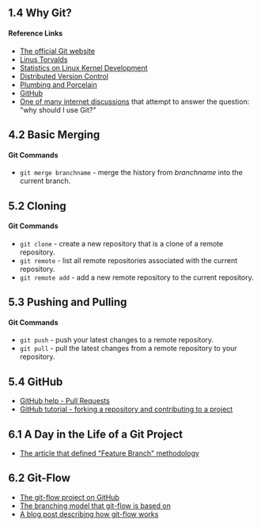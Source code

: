 ## 1.4 Why Git?
#### Reference Links
* [The official Git website](https://git-scm.com/)
* [Linus Torvalds](https://en.wikipedia.org/wiki/Linus_Torvalds)
* [Statistics on Linux Kernel Development](https://royal.pingdom.com/2012/04/16/linux-kernel-development-numbers/)
* [Distributed Version Control](https://en.wikipedia.org/wiki/Distributed_version_control)
* [Plumbing and Porcelain](https://git-scm.com/book/en/v2/Git-Internals-Plumbing-and-Porcelain)
* [GitHub](https://github.com/)
* [One of many internet discussions](https://stackoverflow.com/questions/740053/why-should-i-use-git-instead-of-svn) that attempt to answer the question: "why should I use Git?"

## 4.2 Basic Merging
#### Git Commands
* `git merge branchname` - merge the history from *branchname* into the current branch.

## 5.2 Cloning
#### Git Commands
* `git clone` - create a new repository that is a clone of a remote repository.
* `git remote` - list all remote repositories associated with the current repository.
* `git remote add` - add a new remote repository to the current repository.

## 5.3 Pushing and Pulling
#### Git Commands
* `git push` - push your latest changes to a remote repository.
* `git pull` - pull the latest changes from a remote repository to your repository.

## 5.4 GitHub
* [GitHub help - Pull Requests](https://help.github.com/articles/about-pull-requests/)
* [GitHub tutorial - forking a repository and contributing to a project](https://help.github.com/articles/fork-a-repo/)

## 6.1 A Day in the Life of a Git Project
* [The article that defined "Feature Branch" methodology](https://martinfowler.com/bliki/FeatureBranch.html)

## 6.2 Git-Flow
* [The git-flow project on GitHub](https://github.com/nvie/gitflow)
* [The branching model that git-flow is based on](http://nvie.com/posts/a-successful-git-branching-model/)
* [A blog post describing how git-flow works](https://jeffkreeftmeijer.com/git-flow/)